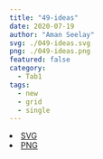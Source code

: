 ```yaml
---
title: "49-ideas"
date: 2020-07-19
author: "Aman Seelay"
svg: ./049-ideas.svg
png: ./049-ideas.png
featured: false
category:
  - Tab1
tags:
  - new
  - grid
  - single
---
```

<li><a href="./049-ideas.svg" download className="btn-svg">SVG</a></li>
<li><a href="./049-ideas.png" download className="btn-png">PNG</a></li>

